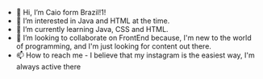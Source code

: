 - 👋 Hi, I’m Caio form Brazil!1!
- 👀 I’m interested in Java and HTML at the time.
- 🌱 I’m currently learning Java, CSS and HTML.
- 💞️ I’m looking to collaborate on FrontEnd because, I'm new to the world of programming, and I'm just looking for content out there.
- 📫 How to reach me - I believe that my instagram is the easiest way, I'm always active there

<!---
iamcaio/iamcaio is a ✨ special ✨ repository because its `README.md` (this file) appears on your GitHub profile.
You can click the Preview link to take a look at your changes.
--->
